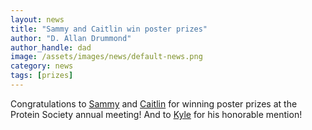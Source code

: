 ```yaml
---
layout: news
title: "Sammy and Caitlin win poster prizes"
author: "D. Allan Drummond"
author_handle: dad
image: /assets/images/news/default-news.png
category: news
tags: [prizes]
---
```

Congratulations to [Sammy] and [Caitlin] for winning poster prizes at the Protein Society annual meeting! And to [Kyle] for his honorable mention!

[Kyle]: /team/kyle-lin
[Caitlin]: /team/caitlin-wong
[Sammy]: /team/sammy-keyport

